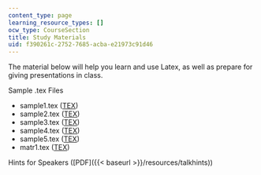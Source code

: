 ```yaml
---
content_type: page
learning_resource_types: []
ocw_type: CourseSection
title: Study Materials
uid: f390261c-2752-7685-acba-e21973c91d46
---
```


The material below will help you learn and use Latex, as well as prepare for giving presentations in class.

Sample .tex Files

*   sample1.tex ([TEX](/courses/mathematics/18-06ci-linear-algebra-communications-intensive-spring-2004/study-materials/sample1.tex))
*   sample2.tex ([TEX](/courses/mathematics/18-06ci-linear-algebra-communications-intensive-spring-2004/study-materials/sample2.tex))
*   sample3.tex ([TEX](/courses/mathematics/18-06ci-linear-algebra-communications-intensive-spring-2004/study-materials/sample3.tex))
*   sample4.tex ([TEX](/courses/mathematics/18-06ci-linear-algebra-communications-intensive-spring-2004/study-materials/sample4.tex))
*   sample5.tex ([TEX](/courses/mathematics/18-06ci-linear-algebra-communications-intensive-spring-2004/study-materials/sample5.tex))
*   matr1.tex ([TEX](/courses/mathematics/18-06ci-linear-algebra-communications-intensive-spring-2004/study-materials/matr1.tex))

Hints for Speakers ([PDF]({{< baseurl >}}/resources/talkhints))